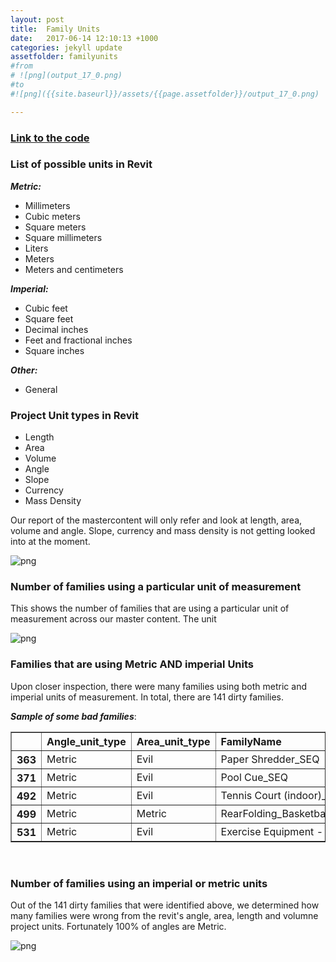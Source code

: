 ```yaml
---
layout: post
title:  Family Units
date:   2017-06-14 12:10:13 +1000
categories: jekyll update
assetfolder: familyunits
#from
# ![png](output_17_0.png)
#to
#![png]({{site.baseurl}}/assets/{{page.assetfolder}}/output_17_0.png)

---
```


### [Link to the code][familyUnitsCode]

### List of possible units in Revit

***Metric:***
   * Millimeters 
   * Cubic meters
   * Square meters 
   * Square millimeters 
   * Liters
   * Meters 
   * Meters and centimeters

***Imperial:***
   * Cubic feet
   * Square feet
   * Decimal inches
   * Feet and fractional inches
   * Square inches

***Other:***
   * General

### Project Unit types in Revit

   * Length
   * Area
   * Volume 
   * Angle 
   * Slope
   * Currency 
   * Mass Density

Our report of the mastercontent will only refer and look at length, area, volume and angle. Slope, currency and mass density is not getting looked into at the moment.

![png]({{site.baseurl}}/assets/{{page.assetfolder}}/projectUnits.png)

### Number of families using a particular unit of measurement

This shows the number of families that are using a particular unit of measurement across our master content. The unit 

![png]({{site.baseurl}}/assets/{{page.assetfolder}}/allUnits.png)

### Families that are using Metric AND imperial Units

Upon closer inspection, there were many families using both metric and imperial units of measurement. In total, there are 141 dirty families. 

***Sample of some bad families***:

<div>
<table border="1" class="dataframe">
  <thead>
    <tr style="text-align: left;">
      <th></th>
      <th>Angle_unit_type</th>
      <th>Area_unit_type</th>
      <th>FamilyName</th>
      <th>Length_unit_type</th>
      <th>Number_unit_type</th>
      <th>Volume_unit_type</th>
    </tr>
  </thead>
  <tbody>
    <tr>
      <th>363</th>
      <td>Metric</td>
      <td>Evil</td>
      <td>Paper Shredder_SEQ</td>
      <td>Metric</td>
      <td>General</td>
      <td>Evil</td>
    </tr>
    <tr>
      <th>371</th>
      <td>Metric</td>
      <td>Evil</td>
      <td>Pool Cue_SEQ</td>
      <td>Metric</td>
      <td>General</td>
      <td>Evil</td>
    </tr>
    <tr>
      <th>492</th>
      <td>Metric</td>
      <td>Evil</td>
      <td>Tennis Court (indoor)_SEQ</td>
      <td>Evil</td>
      <td>General</td>
      <td>Evil</td>
    </tr>
    <tr>
      <th>499</th>
      <td>Metric</td>
      <td>Metric</td>
      <td>RearFolding_Basketball_Backstop_1937_SEQ</td>
      <td>Metric</td>
      <td>General</td>
      <td>Evil</td>
    </tr>
    <tr>
      <th>531</th>
      <td>Metric</td>
      <td>Evil</td>
      <td>Exercise Equipment - Step Machine</td>
      <td>Metric</td>
      <td>General</td>
      <td>Evil</td>
    </tr>
  </tbody>
</table>
</div>

<br />

### Number of families using an imperial or metric units

Out of the 141 dirty families that were identified above, we determined how many families were wrong from the revit's angle, area, length and volumne project units. Fortunately 100% of angles are Metric.

![png]({{site.baseurl}}/assets/{{page.assetfolder}}/categoryUnits.png)

[familyUnitsCode]: https://github.com/annisarivera/mastercontent/blob/master/working/Master%20Content%20-%20FamilyUnits.ipynb

